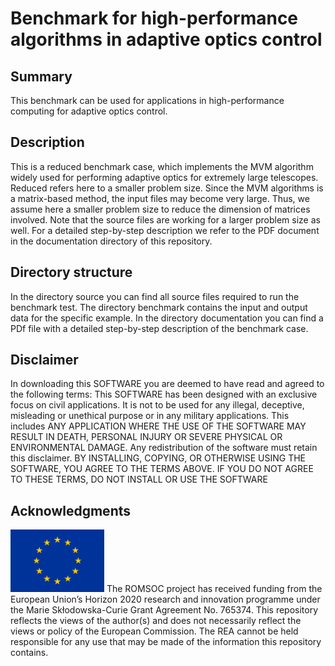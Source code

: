 # Benchmark for high-performance algorithms in adaptive optics control

## Summary
This benchmark can be used for applications in high-performance computing for adaptive optics control. 

## Description
This is a reduced benchmark case, which implements the MVM algorithm widely used for performing adaptive optics for extremely large telescopes. Reduced refers here to a smaller problem size. Since the MVM algorithms is a matrix-based method, the input files may become very large. Thus, we assume here a smaller problem size to reduce the dimension of matrices involved. Note that the source files are working for a larger problem size as well. For a detailed step-by-step description we refer to the PDF document in the documentation directory of this repository.

## Directory structure
In the directory source you can find all source files required to run the benchmark test. The directory benchmark contains the input and output data for the specific example. In the directory documentation you can find a PDf file with a detailed step-by-step description of the benchmark case.

## Disclaimer
In downloading this SOFTWARE you are deemed to have read and agreed to the following terms:
This SOFTWARE has been designed with an exclusive focus on civil applications. It is not to be used
for any illegal, deceptive, misleading or unethical purpose or in any military applications. This includes ANY APPLICATION WHERE THE USE OF THE SOFTWARE MAY RESULT IN DEATH,
PERSONAL INJURY OR SEVERE PHYSICAL OR ENVIRONMENTAL DAMAGE. Any redistribution of the software must retain this disclaimer. BY INSTALLING, COPYING, OR OTHERWISE
USING THE SOFTWARE, YOU AGREE TO THE TERMS ABOVE. IF YOU DO NOT AGREE TO
THESE TERMS, DO NOT INSTALL OR USE THE SOFTWARE

## Acknowledgments
<img src="/images/EU_Flag.png" alt="EU Flag"  width="150" height="100" />
The ROMSOC project has received funding from the European Union’s Horizon 2020 research and innovation programme under the Marie Skłodowska-Curie Grant Agreement No. 765374.
This repository reflects the views of the author(s) and does not necessarily reflect the views or policy of the European Commission. The REA cannot be held responsible for any use that may be made of the information this repository contains.
